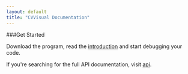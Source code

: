 ```yaml
---
layout: default
title: "CVVisual Documentation"
---
```


###Get Started

Download the program, read the [introduction](tut/introduction-tut.html)
and start debugging your code.

If you're searching for the full API documentation, visit [api](api).
